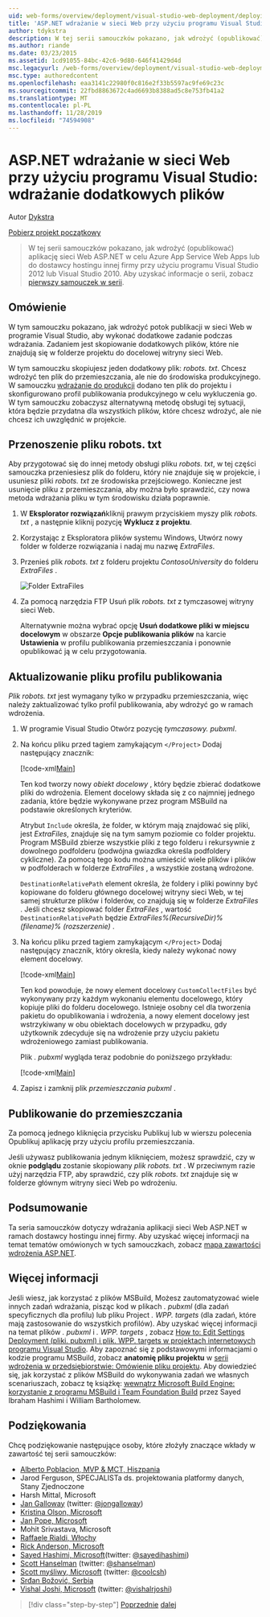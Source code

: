 ```yaml
---
uid: web-forms/overview/deployment/visual-studio-web-deployment/deploying-extra-files
title: 'ASP.NET wdrażanie w sieci Web przy użyciu programu Visual Studio: wdrażanie dodatkowych plików | Microsoft Docs'
author: tdykstra
description: W tej serii samouczków pokazano, jak wdrożyć (opublikować) aplikację sieci Web ASP.NET w celu Azure App Service Web Apps lub do dostawcy hostingu innej firmy przez usin...
ms.author: riande
ms.date: 03/23/2015
ms.assetid: 1cd91055-84bc-42c6-9d80-646f41429d4d
msc.legacyurl: /web-forms/overview/deployment/visual-studio-web-deployment/deploying-extra-files
msc.type: authoredcontent
ms.openlocfilehash: eaa3141c22980f0c816e2f33b5597ac9fe69c23c
ms.sourcegitcommit: 22fbd8863672c4ad6693b8388ad5c8e753fb41a2
ms.translationtype: MT
ms.contentlocale: pl-PL
ms.lasthandoff: 11/28/2019
ms.locfileid: "74594908"
---
```

# <a name="aspnet-web-deployment-using-visual-studio-deploying-extra-files"></a>ASP.NET wdrażanie w sieci Web przy użyciu programu Visual Studio: wdrażanie dodatkowych plików

Autor [Dykstra](https://github.com/tdykstra)

[Pobierz projekt początkowy](https://go.microsoft.com/fwlink/p/?LinkId=282627)

> W tej serii samouczków pokazano, jak wdrożyć (opublikować) aplikację sieci Web ASP.NET w celu Azure App Service Web Apps lub do dostawcy hostingu innej firmy przy użyciu programu Visual Studio 2012 lub Visual Studio 2010. Aby uzyskać informacje o serii, zobacz [pierwszy samouczek w serii](introduction.md).

## <a name="overview"></a>Omówienie

W tym samouczku pokazano, jak wdrożyć potok publikacji w sieci Web w programie Visual Studio, aby wykonać dodatkowe zadanie podczas wdrażania. Zadaniem jest skopiowanie dodatkowych plików, które nie znajdują się w folderze projektu do docelowej witryny sieci Web.

W tym samouczku skopiujesz jeden dodatkowy plik: *robots. txt*. Chcesz wdrożyć ten plik do przemieszczania, ale nie do środowiska produkcyjnego. W samouczku [wdrażanie do produkcji](deploying-to-production.md) dodano ten plik do projektu i skonfigurowano profil publikowania produkcyjnego w celu wykluczenia go. W tym samouczku zobaczysz alternatywną metodę obsługi tej sytuacji, która będzie przydatna dla wszystkich plików, które chcesz wdrożyć, ale nie chcesz ich uwzględnić w projekcie.

## <a name="move-the-robotstxt-file"></a>Przenoszenie pliku robots. txt

Aby przygotować się do innej metody obsługi pliku *robots. txt*, w tej części samouczka przeniesiesz plik do folderu, który nie znajduje się w projekcie, i usuniesz pliki *robots. txt* ze środowiska przejściowego. Konieczne jest usunięcie pliku z przemieszczania, aby można było sprawdzić, czy nowa metoda wdrażania pliku w tym środowisku działa poprawnie.

1. W **Eksplorator rozwiązań**kliknij prawym przyciskiem myszy plik *robots. txt* , a następnie kliknij pozycję **Wyklucz z projektu**.
2. Korzystając z Eksploratora plików systemu Windows, Utwórz nowy folder w folderze rozwiązania i nadaj mu nazwę *ExtraFiles*.
3. Przenieś plik *robots. txt* z folderu projektu *ContosoUniversity* do folderu *ExtraFiles* .

    ![Folder ExtraFiles](deploying-extra-files/_static/image1.png)
4. Za pomocą narzędzia FTP Usuń plik *robots. txt* z tymczasowej witryny sieci Web.

    Alternatywnie można wybrać opcję **Usuń dodatkowe pliki w miejscu docelowym** w obszarze **Opcje publikowania plików** na karcie **Ustawienia** w profilu publikowania przemieszczania i ponownie opublikować ją w celu przygotowania.

## <a name="update-the-publish-profile-file"></a>Aktualizowanie pliku profilu publikowania

*Plik robots. txt* jest wymagany tylko w przypadku przemieszczania, więc należy zaktualizować tylko profil publikowania, aby wdrożyć go w ramach wdrożenia.

1. W programie Visual Studio Otwórz pozycję *tymczasowy. pubxml*.
2. Na końcu pliku przed tagiem zamykającym `</Project>` Dodaj następujący znacznik:

    [!code-xml[Main](deploying-extra-files/samples/sample1.xml)]

    Ten kod tworzy nowy *obiekt docelowy* , który będzie zbierać dodatkowe pliki do wdrożenia. Element docelowy składa się z co najmniej jednego zadania, które będzie wykonywane przez program MSBuild na podstawie określonych kryteriów.

    Atrybut `Include` określa, że folder, w którym mają znajdować się pliki, jest *ExtraFiles*, znajduje się na tym samym poziomie co folder projektu. Program MSBuild zbierze wszystkie pliki z tego folderu i rekursywnie z dowolnego podfolderu (podwójna gwiazdka określa podfoldery cykliczne). Za pomocą tego kodu można umieścić wiele plików i plików w podfolderach w folderze *ExtraFiles* , a wszystkie zostaną wdrożone.

    `DestinationRelativePath` element określa, że foldery i pliki powinny być kopiowane do folderu głównego docelowej witryny sieci Web, w tej samej strukturze plików i folderów, co znajdują się w folderze *ExtraFiles* . Jeśli chcesz skopiować folder *ExtraFiles* , wartość `DestinationRelativePath` będzie *ExtraFiles\%(RecursiveDir)% (filename)% (rozszerzenie)* .
3. Na końcu pliku przed tagiem zamykającym `</Project>` Dodaj następujący znacznik, który określa, kiedy należy wykonać nowy element docelowy.

    [!code-xml[Main](deploying-extra-files/samples/sample2.xml)]

    Ten kod powoduje, że nowy element docelowy `CustomCollectFiles` być wykonywany przy każdym wykonaniu elementu docelowego, który kopiuje pliki do folderu docelowego. Istnieje osobny cel dla tworzenia pakietu do opublikowania i wdrożenia, a nowy element docelowy jest wstrzykiwany w obu obiektach docelowych w przypadku, gdy użytkownik zdecyduje się na wdrożenie przy użyciu pakietu wdrożeniowego zamiast publikowania.

    Plik *. pubxml* wygląda teraz podobnie do poniższego przykładu:

    [!code-xml[Main](deploying-extra-files/samples/sample3.xml?highlight=53-71)]
4. Zapisz i zamknij plik *przemieszczania pubxml* .

## <a name="publish-to-staging"></a>Publikowanie do przemieszczania

Za pomocą jednego kliknięcia przycisku Publikuj lub w wierszu polecenia Opublikuj aplikację przy użyciu profilu przemieszczania.

Jeśli używasz publikowania jednym kliknięciem, możesz sprawdzić, czy w oknie **podglądu** zostanie skopiowany *plik robots. txt* . W przeciwnym razie użyj narzędzia FTP, aby sprawdzić, czy plik *robots. txt* znajduje się w folderze głównym witryny sieci Web po wdrożeniu.

## <a name="summary"></a>Podsumowanie

Ta seria samouczków dotyczy wdrażania aplikacji sieci Web ASP.NET w ramach dostawcy hostingu innej firmy. Aby uzyskać więcej informacji na temat tematów omówionych w tych samouczkach, zobacz [mapa zawartości wdrożenia ASP.NET](https://go.microsoft.com/fwlink/p/?LinkId=282413).

## <a name="more-information"></a>Więcej informacji

Jeśli wiesz, jak korzystać z plików MSBuild, Możesz zautomatyzować wiele innych zadań wdrażania, pisząc kod w plikach *. pubxml* (dla zadań specyficznych dla profilu) lub pliku Project *. WPP. targets* (dla zadań, które mają zastosowanie do wszystkich profilów). Aby uzyskać więcej informacji na temat plików *. pubxml* i *. WPP. targets* , zobacz [How to: Edit Settings Deployment (pliki. pubxml) i plik. WPP. targets w projektach internetowych programu Visual Studio](https://msdn.microsoft.com/library/ff398069). Aby zapoznać się z podstawowymi informacjami o kodzie programu MSBuild, zobacz **anatomię pliku projektu** w [serii wdrożenia w przedsiębiorstwie: Omówienie pliku projektu](../web-deployment-in-the-enterprise/understanding-the-project-file.md). Aby dowiedzieć się, jak korzystać z plików MSBuild do wykonywania zadań we własnych scenariuszach, zobacz tę książkę: [wewnątrz Microsoft Build Engine: korzystanie z programu MSBuild i Team Foundation Build](http://msbuildbook.com) przez Sayed Ibraham Hashimi i William Bartholomew.

## <a name="acknowledgements"></a>Podziękowania

Chcę podziękowanie następujące osoby, które złożyły znaczące wkłady w zawartość tej serii samouczków:

- [Alberto Poblacion, MVP &amp; MCT, Hiszpania](https://mvp.microsoft.com/mvp/Alberto%20Poblacion%20Bolano-36772)
- Jarod Ferguson, SPECJALISTa ds. projektowania platformy danych, Stany Zjednoczone
- Harsh Mittal, Microsoft
- [Jan Galloway](https://weblogs.asp.net/jgalloway) (twitter: [@jongalloway](http://twitter.com/jongalloway))
- [Kristina Olson, Microsoft](https://blogs.iis.net/krolson/default.aspx)
- [Jan Pope, Microsoft](http://www.mikepope.com/blog/DisplayBlog.aspx)
- Mohit Srivastava, Microsoft
- [Raffaele Rialdi, Włochy](http://www.iamraf.net/)
- [Rick Anderson, Microsoft](https://blogs.msdn.com/b/rickandy/)
- [Sayed Hashimi, Microsoft](http://sedodream.com/default.aspx)(twitter: [@sayedihashimi](http://twitter.com/sayedihashimi))
- [Scott Hanselman](http://www.hanselman.com/blog/) (twitter: [@shanselman](http://twitter.com/shanselman))
- [Scott myśliwy, Microsoft](https://blogs.msdn.com/b/scothu/) (twitter: [@coolcsh](http://twitter.com/coolcsh))
- [Srđan Božović, Serbia](http://msforge.net/blogs/zmajcek/)
- [Vishal Joshi, Microsoft](http://vishaljoshi.blogspot.com/) (twitter: [@vishalrjoshi](http://twitter.com/vishalrjoshi))

> [!div class="step-by-step"]
> [Poprzednie](command-line-deployment.md)
> [dalej](troubleshooting.md)
